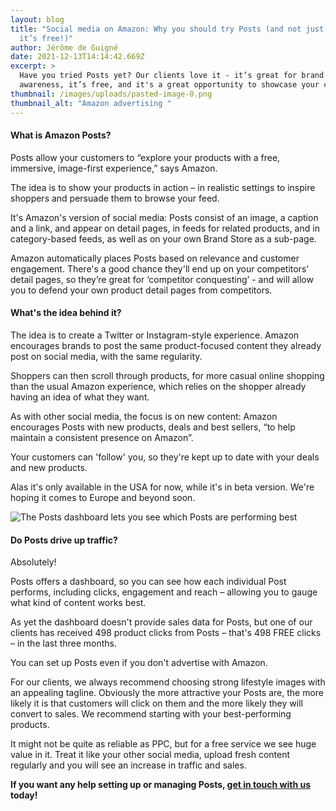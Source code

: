 ```yaml
---
layout: blog
title: "Social media on Amazon: Why you should try Posts (and not just because
  it’s free!)"
author: Jérôme de Guigné
date: 2021-12-13T14:14:42.669Z
excerpt: >
  Have you tried Posts yet? Our clients love it - it’s great for brand
  awareness, it’s free, and it's a great opportunity to showcase your content.
thumbnail: /images/uploads/pasted-image-0.png
thumbnail_alt: "Amazon advertising "
---
```

#### What is Amazon Posts?

Posts allow your customers to “explore your products with a free, immersive, image-first experience,” says Amazon.

The idea is to show your products in action – in realistic settings to inspire shoppers and persuade them to browse your feed.

It's Amazon's version of social media: Posts consist of an image, a caption and a link, and appear on detail pages, in feeds for related products, and in category-based feeds, as well as on your own Brand Store as a sub-page.

Amazon automatically places Posts based on relevance and customer engagement. There's a good chance they'll end up on your competitors' detail pages, so they’re great for ‘competitor conquesting’ - and will allow you to defend your own product detail pages from competitors.

#### What's the idea behind it?

The idea is to create a Twitter or Instagram-style experience. Amazon encourages brands to post the same product-focused content they already post on social media, with the same regularity.

Shoppers can then scroll through products, for more casual online shopping than the usual Amazon experience, which relies on the shopper already having an idea of what they want.

As with other social media, the focus is on new content: Amazon encourages Posts with new products, deals and best sellers, “to help maintain a consistent presence on Amazon”.

Your customers can 'follow' you, so they're kept up to date with your deals and new products.

Alas it's only available in the USA for now, while it's in beta version. We're hoping it comes to Europe and beyond soon.

![The Posts dashboard lets you see which Posts are performing best](https://lh5.googleusercontent.com/EJtGOJFqAOf0g7UO73ww-LnLFGwszCeWtr3000k_c4i4bDXuCoZ8XwWKWl_o3Lx18oZvpWoSV3tMhfBdxyrkqW3QanuUWCdKZbQ5VQsmikDwhTi1RrXguL0LAALluWREm-10IGLZ "The Posts dashboard lets you see which Posts are performing best")

#### Do Posts drive up traffic?

Absolutely!

Posts offers a dashboard, so you can see how each individual Post performs, including clicks, engagement and reach – allowing you to gauge what kind of content works best.

As yet the dashboard doesn't provide sales data for Posts, but one of our clients has received 498 product clicks from Posts – that's 498 FREE clicks – in the last three months.

You can set up Posts even if you don't advertise with Amazon.

For our clients, we always recommend choosing strong lifestyle images with an appealing tagline. Obviously the more attractive your Posts are, the more likely it is that customers will click on them and the more likely they will convert to sales. We recommend starting with your best-performing products.

It might not be quite as reliable as PPC, but for a free service we see huge value in it. Treat it like your other social media, upload fresh content regularly and you will see an increase in traffic and sales.

**If you want any help setting up or managing Posts, [get in touch with us](http://e-comas.com/contact.html) today!**